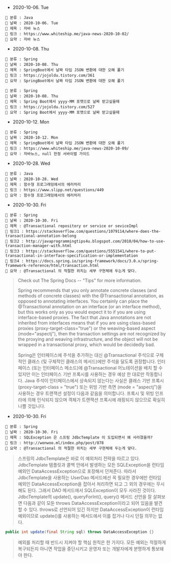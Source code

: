 - 2020-10-06. Tue

```
📌 분류 : Java
📆 날짜 : 2020-10-06. Tue
🎯 제목 : 자바 뉴스
🧬 링크 : https://www.whiteship.me/java-news-2020-10-02/
📖 요약 : 자바 뉴스
```

- 2020-10-08. Thu

```
📌 분류 : Spring
📆 날짜 : 2020-10-08. Thu
🎯 제목 : SpringBoot에서 날짜 타입 JSON 변환에 대한 오해 풀기
🧬 링크 : https://jojoldu.tistory.com/361
📖 요약 : SpringBoot에서 날짜 타입 JSON 변환에 대한 오해 풀기
```

```
📌 분류 : Spring
📆 날짜 : 2020-10-08. Thu
🎯 제목 : Spring Boot에서 yyyy-MM 포맷으로 날짜 받고싶을때
🧬 링크 : https://jojoldu.tistory.com/527
📖 요약 : Spring Boot에서 yyyy-MM 포맷으로 날짜 받고싶을때
```

- 2020-10-12. Mon

```
📌 분류 : Spring
📆 날짜 : 2020-10-12. Mon
🎯 제목 : SpringBoot에서 날짜 타입 JSON 변환에 대한 오해 풀기
🧬 링크 : https://www.whiteship.me/java-news-2020-10-09/
📖 요약 : 자바뉴스, null 한정 서바이벌 가이드
```

- 2020-10-28. Wed

```
📌 분류 : Java
📆 날짜 : 2020-10-28. Wed
🎯 제목 : 함수형 프로그래밍에서의 에러처리
🧬 링크 : https://www.slipp.net/questions/449
📖 요약 : 함수형 프로그래밍에서의 에러처리
```

- 2020-10-30. Fri

```
📌 분류 : Spring
📆 날짜 : 2020-10-30. Fri
🎯 제목 : @Transactional repository or service or seviceImpl
🧬 링크1 : https://stackoverflow.com/questions/1079114/where-does-the-transactional-annotation-belong
🧬 링크2 : http://javaprogrammingtips4u.blogspot.com/2010/04/how-to-use-transaction-manager-with.html
🧬 링크3 : https://stackoverflow.com/questions/5551541/where-to-put-transactional-in-interface-specification-or-implementation
🧬 링크4 : https://docs.spring.io/spring-framework/docs/3.0.x/spring-framework-reference/html/transaction.html
📖 요약 : @Transactional 의 적절한 위치는 세부 구현체에 두는게 맞다.
```

> Check out The Spring Docs -- "Tips" for more information.
>
> Spring recommends that you only annotate concrete classes (and methods of concrete classes) with the @Transactional annotation, as opposed to annotating interfaces. You certainly can place the @Transactional annotation on an interface (or an interface method), but this works only as you would expect it to if you are using interface-based proxies. The fact that Java annotations are not inherited from interfaces means that if you are using class-based proxies (proxy-target-class="true") or the weaving-based aspect (mode="aspectj"), then the transaction settings are not recognized by the proxying and weaving infrastructure, and the object will not be wrapped in a transactional proxy, which would be decidedly bad.
>
> Spring은 인터페이스에 주석을 추가하는 대신 @Transactional 주석으로 구체적인 클래스 (및 구체적인 클래스의 메서드)에만 주석을 달도록 권장합니다. 인터페이스 (또는 인터페이스 메소드)에 @Transactional 어노테이션을 배치 할 수 있지만 이는 인터페이스 기반 프록시를 사용하는 경우 예상 한 대로만 작동합니다. Java 주석이 인터페이스에서 상속되지 않는다는 사실은 클래스 기반 프록시 (proxy-target-class = "true") 또는 위빙 기반 측면 (mode = "aspectj")을 사용하는 경우 트랜잭션 설정이 다음과 같음을 의미합니다. 프록시 및 위빙 인프라에 의해 인식되지 않으며 객체가 트랜잭션 프록시에 래핑되지 않으므로 확실히 나쁠 것입니다.

- 2020-10-30. Fri

```
📌 분류 : Spring
📆 날짜 : 2020-10-30. Fri
🎯 제목 : SQLException 은 스프링 JdbcTemplate 이 도입되면서 왜 사라졌을까?
🧬 링크 : http://wonwoo.ml/index.php/post/878
📖 요약 : @Transactional 의 적절한 위치는 세부 구현체에 두는게 맞다.
```

> 스프링의 JdbcTemplate은 바로 이 예외처리 전략을 따르고 있다. JdbcTemplate 템플릿과 콜백 안에서 발생하는 모든 SQLException을 런타임 예외인 DataAccessException으로 포장해서 던져준다. 따라서 JdbcTemplate을 사용하는 UserDao 메서드에선 꼭 필요한 경우에만 런타임 예외인 DataAccessException을 잡아서 처리하면 되고 그 외의 경우에는 무시해도 된다. 그래서 DAO 메서드에서 SQLException이 모두 사라진 것이다.
JdbcTemplate의 update(), queryForInt(), query() 메서드 선언을 잘 살펴보면 다음과 같이 모둔 throws DataAccessException이라고 되어 있음을 발견할 수 있다. throws로 선언되어 있긴 하지만 DataAccessException이 런타임 예외이므로 update()를 사용하는 메서드에서 이를 잡거나 다시 던질 의무는 없다.

```java
public int update(final String sql) throws DataAccessException {}
```

> 예외를 처리할 때 반드시 지켜야 할 핵심 원칙은 한 가지다. 모든 예외는 적절하게 복구되든지 아니면 작업을 중단시키고 운영자 또는 개발자에게 분명하게 통보돼야 한다.
